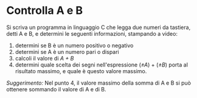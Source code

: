 # Controlla A e B

Si scriva un programma in linguaggio C che legga due numeri da tastiera, 
detti A e B, e determini le seguenti informazioni, stampando a video:

1. determini se B è un numero positivo o negativo
2. determini se A è un numero pari o dispari
3. calcoli il valore di *A + B*
4. determini quale scelta dei segni nell'espressione (*±A*) + (*±B*) 
porta al risultato massimo, e quale è questo valore massimo.

*Suggerimento:* Nel punto 4, il valore massimo della somma di A e B si 
può ottenere sommando il valore di A e di B.

